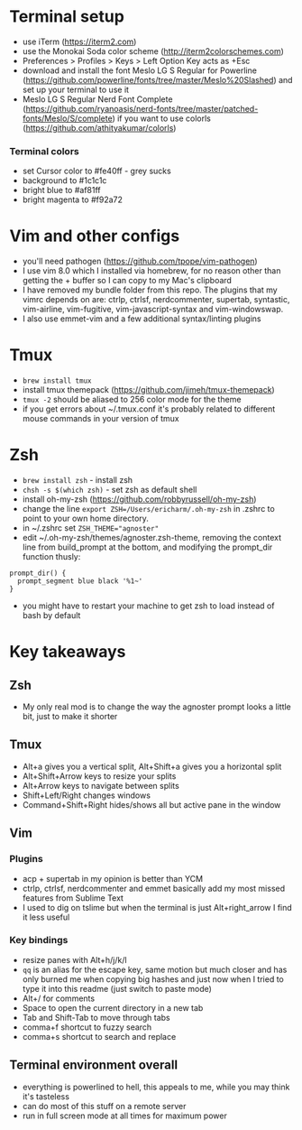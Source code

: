 # Terminal setup

- use iTerm (https://iterm2.com)
- use the Monokai Soda color scheme (http://iterm2colorschemes.com)
- Preferences > Profiles > Keys > Left Option Key acts as +Esc
- download and install the font Meslo LG S Regular for Powerline (https://github.com/powerline/fonts/tree/master/Meslo%20Slashed) and set up your terminal to use it
- Meslo LG S Regular Nerd Font Complete (https://github.com/ryanoasis/nerd-fonts/tree/master/patched-fonts/Meslo/S/complete) if you want to use colorls (https://github.com/athityakumar/colorls)

### Terminal colors
- set Cursor color to #fe40ff - grey sucks
- background to #1c1c1c
- bright blue to #af81ff
- bright magenta to #f92a72

# Vim and other configs

- you'll need pathogen (https://github.com/tpope/vim-pathogen)
- I use vim 8.0 which I installed via homebrew, for no reason other than getting the + buffer so I can copy to my Mac's clipboard
- I have removed my bundle folder from this repo.  The plugins that my vimrc depends on are:
ctrlp, ctrlsf, nerdcommenter, supertab, syntastic, vim-airline, vim-fugitive,
  vim-javascript-syntax and vim-windowswap.
- I also use emmet-vim and a few additional syntax/linting plugins

# Tmux

- `brew install tmux`
- install tmux themepack (https://github.com/jimeh/tmux-themepack)
- `tmux -2` should be aliased to 256 color mode for the theme
- if you get errors about ~/.tmux.conf it's probably related to different mouse commands in your version of tmux

# Zsh

- `brew install zsh` - install zsh
- `chsh -s $(which zsh)` - set zsh as default shell
- install oh-my-zsh (https://github.com/robbyrussell/oh-my-zsh)
- change the line `export ZSH=/Users/ericharm/.oh-my-zsh` in .zshrc to point to your own home directory.
- in ~/.zshrc set `ZSH_THEME="agnoster"`
- edit ~/.oh-my-zsh/themes/agnoster.zsh-theme, removing the context line from build_prompt at the bottom, and modifying the prompt_dir function thusly:
```
prompt_dir() {
  prompt_segment blue black '%1~'
}
```
- you might have to restart your machine to get zsh to load instead of bash by default

# Key takeaways

## Zsh
- My only real mod is to change the way the agnoster prompt looks a little bit, just to make it shorter

## Tmux
- Alt+a gives you a vertical split, Alt+Shift+a gives you a horizontal split
- Alt+Shift+Arrow keys to resize your splits
- Alt+Arrow keys to navigate between splits
- Shift+Left/Right changes windows
- Command+Shift+Right hides/shows all but active pane in the window

## Vim

### Plugins
- acp + supertab in my opinion is better than YCM
- ctrlp, ctrlsf, nerdcommenter and emmet basically add my most missed features from Sublime Text
- I used to dig on tslime but when the terminal is just Alt+right_arrow I find it less useful

### Key bindings
- resize panes with Alt+h/j/k/l
- `qq` is an alias for the escape key, same motion but much closer and has only burned me when copying big hashes and just now when I tried to type it into this readme (just switch to paste mode)
- Alt+/ for comments
- Space to open the current directory in a new tab
- Tab and Shift-Tab to move through tabs
- comma+f shortcut to fuzzy search
- comma+s shortcut to search and replace

## Terminal environment overall
- everything is powerlined to hell, this appeals to me, while you may think it's tasteless
- can do most of this stuff on a remote server
- run in full screen mode at all times for maximum power

